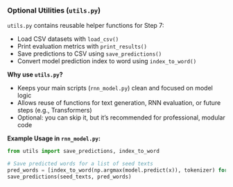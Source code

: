 ### Optional Utilities (`utils.py`)
`utils.py` contains reusable helper functions for Step 7:
- Load CSV datasets with `load_csv()`
- Print evaluation metrics with `print_results()`
- Save predictions to CSV using `save_predictions()`
- Convert model prediction index to word using `index_to_word()`

**Why use `utils.py`?**
- Keeps your main scripts (`rnn_model.py`) clean and focused on model logic
- Allows reuse of functions for text generation, RNN evaluation, or future steps (e.g., Transformers)
- Optional: you can skip it, but it’s recommended for professional, modular code

**Example Usage in `rnn_model.py`:**
```python
from utils import save_predictions, index_to_word

# Save predicted words for a list of seed texts
pred_words = [index_to_word(np.argmax(model.predict(x)), tokenizer) for x in X_samples]
save_predictions(seed_texts, pred_words)
